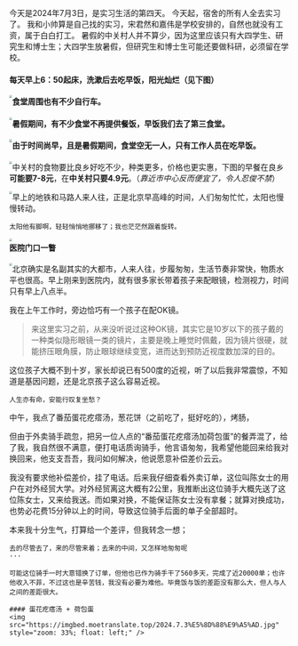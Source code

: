 今天是2024年7月3日，是实习生活的第四天。
今天起，宿舍的所有人全去实习了。
我和小帅算是自己找的实习，宋君然和嘉伟是学校安排的，自然也就没有工资，属于白白打工。
暑假的中关村人并不算少，因为这里应该只有大四学生、研究生和博士生；大四学生放暑假，但研究生和博士生可能还要做科研，必须留在学校。
#### 每天早上6：50起床，洗漱后去吃早饭，阳光灿烂（见下图）


<img src="https://imgbed.moetranslate.top/2024.7.3%E6%97%A9%E9%A4%90%E9%98%B3%E5%85%89.jpg" style="zoom: 33%; float: left;" />


#### 食堂周围也有不少自行车。


<img src="https://imgbed.moetranslate.top/2024.7.3%E6%97%A9%E9%A4%90%E8%87%AA%E8%A1%8C%E8%BD%A6.jpg" style="zoom: 33%; float: left;" />


#### 暑假期间，有不少食堂不再提供餐饭，早饭我们去了第三食堂。


<img src="https://imgbed.moetranslate.top/2024.7.3%E6%97%A9%E9%A4%90%E8%B7%AF%E4%B8%8A.jpg" style="zoom: 33%; float: left;" />


#### 由于时间尚早，且是暑假期间，食堂空无一人，只有工作人员在吃早饭。


<img src="https://imgbed.moetranslate.top/2024.7.3%E6%97%A9%E9%A4%90%E9%A3%9F%E5%A0%82.jpg" style="zoom: 33%; float: left;" />

中关村的食物要比良乡好吃不少，种类更多，价格也更实惠，下图的早餐在良乡**可能要7-8元**，在**中关村只要4.9元**。（*靠近市中心反而便宜了，令人忍俊不禁*）

<img src="https://imgbed.moetranslate.top/2024.7.3%E6%97%A9%E9%A4%90.jpg" style="zoom: 33%; float: left;" />

早上的地铁和马路人来人往，正是北京早高峰的时间，人们匆匆忙忙，太阳也慢慢转动。

```shell
太阳他有脚啊，轻轻悄悄地挪移了；我也茫茫然跟着旋转。
```

<img src="https://imgbed.moetranslate.top/2024.7.3%E8%BF%87%E9%A9%AC%E8%B7%AF.jpg" style="zoom: 33%; float: left;" />

#### 医院门口一瞥

<img src="https://imgbed.moetranslate.top/2024.7.3%E5%8C%BB%E9%99%A2%E9%97%A8%E5%8F%A3.jpg" style="zoom: 33%; float: left;" />

北京确实是名副其实的大都市，人来人往，步履匆匆，生活节奏非常快，物质水平也很高。早上刚来到医院内，就有很多家长带着孩子来配眼镜，检测视力，时间只有早上八点半。

我在上午工作时，旁边恰巧有一个孩子在配OK镜。

> 来这里实习之前，从来没听说过这种OK镜，其实它是10岁以下的孩子戴的一种类似隐形眼镜一类的镜片，主要是晚上睡觉时佩戴，因为镜片很硬，就能挤压眼角膜，防止眼球继续变宽，进而达到预防近视度数加深的目的。

这位孩子大概不到十岁，家长却说已有500度的近视，听了以后我非常震惊，不知道是基因问题，还是北京孩子这么容易近视。

```shell
人生亦有命，安能行叹复坐愁？
```

中午，我点了番茄蛋花疙瘩汤，葱花饼（之前吃了，挺好吃的），烤肠，

但由于外卖骑手疏忽，把另一位人点的“番茄蛋花疙瘩汤加荷包蛋”的餐弄混了，给了我，我自然很不满意，便打电话质询骑手，他言语匆匆，我希望他能回来给我对换回来，他支支吾吾，我问如何解决，他说愿意补偿差价云云。

我没有要求他补偿差价，挂了电话。后来我仔细查看外卖订单，这位叫陈女士的用户在对外经贸大学。对外经贸离这大概有2公里，我推断出这位骑手大概先送了这位陈女士，又来给我送。而如果对换，不能保证陈女士没有拿餐；就算对换成功，也势必花费15分钟以上的时间，导致这位骑手后面的单子全部超时。

本来我十分生气，打算给一个差评，但我转念一想；
```shell
去的尽管去了，来的尽管来着；去来的中间，又怎样地匆匆呢
···

可能这位骑手一时大意错换了订单，但他也已作为骑手干了560多天，完成了近20000单；也许他收入不菲，不过这也是辛苦钱，我没有必要为难他。毕竟饭与饭的差距没有那么大，但人与人之间的差距很大。

#### 蛋花疙瘩汤 + 荷包蛋
<img src="https://imgbed.moetranslate.top/2024.7.3%E5%8D%88%E9%A5%AD.jpg" style="zoom: 33%; float: left;" />

